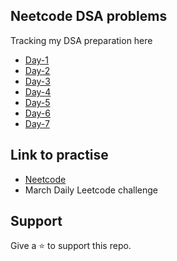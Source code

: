 ## Neetcode DSA problems

Tracking my DSA preparation here

- [Day-1](https://github.com/Pujarini/neetcode-dsa/tree/develop/day-1/Arrays)
- [Day-2](https://github.com/Pujarini/neetcode-dsa/tree/develop/day-1/Arrays)
- [Day-3](https://github.com/Pujarini/neetcode-dsa/tree/develop/day-1/Arrays)
- [Day-4](https://github.com/Pujarini/neetcode-dsa/tree/develop/day-4/Arrays)
- [Day-5](https://github.com/Pujarini/neetcode-dsa/tree/develop/day-5/Arrays)
- [Day-6](https://github.com/Pujarini/neetcode-dsa/tree/develop/day-6/twoPointers)
- [Day-7](https://github.com/Pujarini/neetcode-dsa/tree/develop/day-7/sortingAlgos)


## Link to practise

- [Neetcode](https://neetcode.io/practice)
 - March Daily Leetcode challenge
 
 ## Support
 
 Give a ⭐️ to support this repo.
